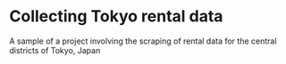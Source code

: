 # Collecting Tokyo rental data
A sample of a project involving the scraping of rental data for the central districts of Tokyo, Japan
